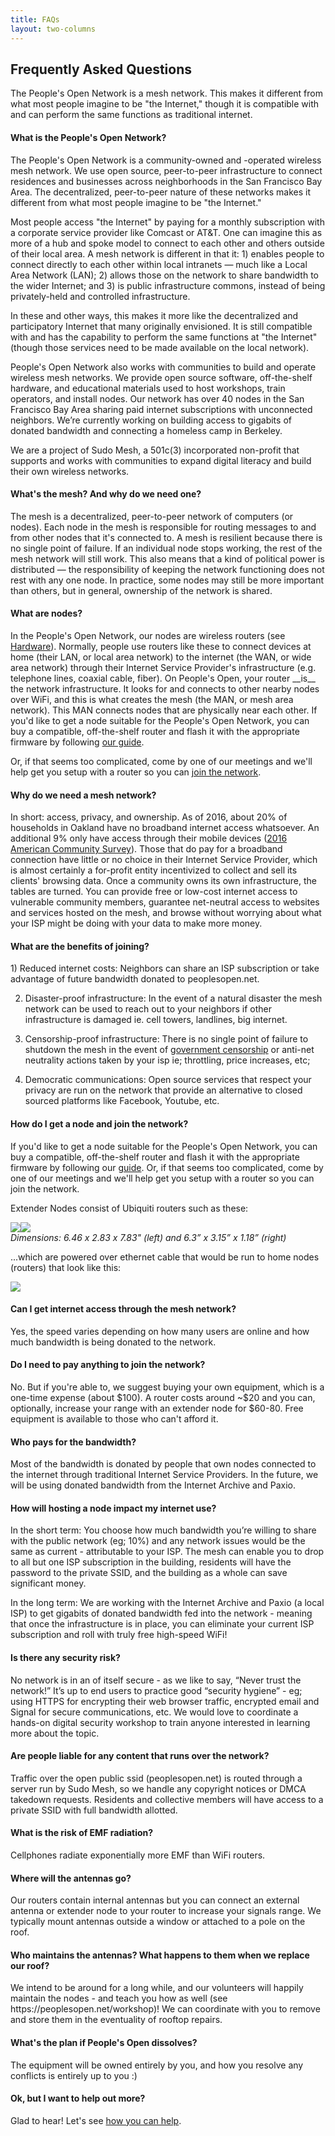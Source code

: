 ```yaml
---
title: FAQs 
layout: two-columns
---
```


## Frequently Asked Questions

<p>
The People's Open Network is a mesh network. This makes it different from what most people imagine to be "the Internet," though it is compatible with and can perform the same functions as traditional internet. 
</p>
<h4>What is the People's Open Network?</h4>
<p>
The People's Open Network is a community-owned and -operated wireless mesh network. We use open source, peer-to-peer infrastructure to connect residences and businesses across neighborhoods in the San Francisco Bay Area. The decentralized, peer-to-peer nature of these networks makes it different from what most people imagine to be "the Internet." 

Most people access "the Internet" by paying for a monthly subscription with a corporate service provider like Comcast or AT&T. One can imagine this as more of a hub and spoke model to connect to each other and others outside of their local area. A mesh network is different in that it:
    1) enables people to connect directly to each other within local intranets — much like a Local Area Network (LAN);
    2) allows those on the network to share bandwidth to the wider Internet; and
    3) is public infrastructure commons, instead of being privately-held and controlled infrastructure. 
    
In these and other ways, this makes it more like the decentralized and participatory Internet that many originally envisioned. It is still compatible with and has the capability to perform the same functions at "the Internet" (though those services need to be made available on the local network). 

People's Open Network also works with communities to build and operate wireless mesh networks. We provide open source software, off-the-shelf hardware, and educational materials used to host workshops, train operators, and install nodes. Our network has over 40 nodes in the San Francisco Bay Area sharing paid internet subscriptions with unconnected neighbors. We’re currently working on building access to gigabits of donated bandwidth and connecting a homeless camp in Berkeley. 

We are a project of Sudo Mesh, a 501c(3) incorporated non-profit that supports and works with communities to expand digital literacy and build their own wireless networks.
</p>
<h4>What's the mesh? And why do we need one?</h4>
<p>
The mesh is a decentralized, peer-to-peer network of computers (or nodes). Each node in the mesh is responsible for routing messages to and from other nodes that it's connected to. A mesh is resilient because there is no single point of failure. If an individual node stops working, the rest of the mesh network will still work. This also means that a kind of political power is distributed — the responsibility of keeping the network functioning does not rest with any one node. In practice, some nodes may still be more important than others, but in general, ownership of the network is shared.
</p>
<h4>What are nodes?</h4>
<p>
In the People's Open Network, our nodes are wireless routers (see <a href="https://sudoroom.org/wiki/Mesh/Home_and_extender_nodes">Hardware</a>). Normally, people use routers like these to connect devices at home (their LAN, or local area network) to the internet (the WAN, or wide area network) through their Internet Service Provider's infrastructure (e.g. telephone lines, coaxial cable, fiber). On People's Open, your router __is__ the network infrastructure. It looks for and connects to other nearby nodes over WiFi, and this is what creates the mesh (the MAN, or mesh area network). This MAN connects nodes that are physically near each other. If you'd like to get a node suitable for the People's Open Network, you can buy a compatible, off-the-shelf router and flash it with the appropriate firmware by following <a href="https://sudoroom.org/wiki/Mesh/WalkThrough">our guide</a>. 
</p>
<p>
Or, if that seems too complicated, come by one of our meetings and we'll help get you setup with a router so you can <a href="/join">join the network</a>.
</p>
<h4>Why do we need a mesh network?</h4>
<p>
In short: access, privacy, and ownership. As of 2016, about 20% of households in Oakland have no broadband internet access whatsoever. An additional 9% only have access through their mobile devices (<a href="https://factfinder.census.gov/bkmk/table/1.0/en/ACS/16_1YR/S2801/1600000US0653000">2016 American Community Survey</a>). Those that do pay for a broadband connection have little or no choice in their Internet Service Provider, which is almost certainly a for-profit entity incentivized to collect and sell its clients' browsing data. Once a community owns its own infrastructure, the tables are turned. You can provide free or low-cost internet access to vulnerable community members, guarantee net-neutral access to websites and services hosted on the mesh, and browse without worrying about what your ISP might be doing with your data to make more money.
</p>
<h4>What are the benefits of joining?</h4>
<p>
1) Reduced internet costs: Neighbors can share an ISP subscription or take advantage of future bandwidth donated to peoplesopen.net.

2) Disaster-proof infrastructure: In the event of a natural disaster the mesh network can be used to reach out to your neighbors if other infrastructure is damaged ie. cell towers, landlines, big internet.

3) Censorship-proof infrastructure: There is no single point of failure to shutdown the mesh in the event of <a href="https://www.sfgate.com/news/article/BART-admits-halting-cell-service-to-stop-protests-2335114.php">government censorship</a> or anti-net neutrality actions taken by your isp ie; throttling, price increases, etc;

4) Democratic communications: Open source services that respect your privacy are run on the network that provide an alternative to closed sourced platforms like Facebook, Youtube, etc.
</p>
<h4>How do I get a node and join the network?</h4>
<p>
If you'd like to get a node suitable for the People's Open Network, you can buy a compatible, off-the-shelf router and flash it with the appropriate firmware by following our <a href="https://sudoroom.org/wiki/Mesh/WalkThrough">guide</a>. Or, if that seems too complicated, come by one of our meetings and we'll help get you setup with a router so you can join the network.
  
Extender Nodes consist of Ubiquiti routers such as these:

<img src="https://user-images.githubusercontent.com/1790886/42295522-1c659d86-7fa0-11e8-8736-06129bb0b849.jpg"><img src="https://user-images.githubusercontent.com/1790886/42295523-1c80d1be-7fa0-11e8-9514-aefdaae8d110.jpg"><br/>
_Dimensions: 6.46 x 2.83 x 7.83" (left) and 6.3” x 3.15” x 1.18” (right)_

...which are powered over ethernet cable that would be run to home nodes (routers)  that look like this:

<img src="https://user-images.githubusercontent.com/1790886/42295715-153e9bc8-7fa2-11e8-8593-12ec16d98ffa.png">
</p>
<h4>Can I get internet access through the mesh network?</h4>
<p>
Yes, the speed varies depending on how many users are online and how much bandwidth is being donated to the network.
</p>
<h4>Do I need to pay anything to join the network?</h4>
No. But if you're able to, we suggest buying your own equipment, which is a one-time expense (about $100). A router costs around ~$20 and you can, optionally, increase your range with an extender node for $60-80. Free equipment is available to those who can't afford it. 
</p>
<h4>Who pays for the bandwidth?</h4>
<p>
Most of the bandwidth is donated by people that own nodes connected to the internet through traditional Internet Service Providers. In the future, we will be using donated bandwidth from the Internet Archive and Paxio.
</p>
<h4>How will hosting a node impact my internet use?</h4>
<p>
In the short term: You choose how much bandwidth you’re willing to share with the public network (eg; 10%) and any network issues would be the same as current - attributable to your ISP. The mesh can enable you to drop to all but one ISP subscription in the building, residents will have the password to the private SSID, and the building as a whole can save significant money.

In the long term: We are working with the Internet Archive and Paxio (a local ISP) to get gigabits of donated bandwidth fed into the network - meaning that once the infrastructure is in place, you can eliminate your current ISP subscription and roll with truly free high-speed WiFi!
</p>
<h4>Is there any security risk?</h4>
<p>
No network is in an of itself secure - as we like to say, “Never trust the network!” It’s up to end users to practice good “security hygiene” - eg; using HTTPS for encrypting their web browser traffic, encrypted email and Signal for secure communications, etc. We would love to coordinate a hands-on digital security workshop to train anyone interested in learning more about the topic.
</p>
<h4>Are people liable for any content that runs over the network?</h4>
<p>
Traffic over the open public ssid (peoplesopen.net) is routed through a server run by Sudo Mesh, so we handle any copyright notices or DMCA takedown requests. Residents and collective members will have access to a private SSID with full bandwidth allotted.
</p>
<h4>What is the risk of EMF radiation?</h4>
<p>
Cellphones radiate exponentially more EMF than WiFi routers.
</p>
<h4>Where will the antennas go?</h4>
<p>
Our routers contain internal antennas but you can connect an external antenna or extender node to your router to increase your signals range. We typically mount antennas outside a window or attached to a pole on the roof. 
</p>
<h4>Who maintains the antennas? What happens to them when we replace our roof?</h4>
<p>
We intend to be around for a long while, and our volunteers will happily maintain the nodes - and teach you how as well (see https://peoplesopen.net/workshop)! We can coordinate with you to remove and store them in the eventuality of rooftop repairs.
</p>
<h4>What's the plan if People's Open dissolves?</h4>
<p>
The equipment will be owned entirely by you, and how you resolve any conflicts is entirely up to you :)
</p>
<h4>Ok, but I want to help out more?</h4>
<p>
Glad to hear! Let's see <a href="/join/help-out">how you can help</a>. 
</p>
